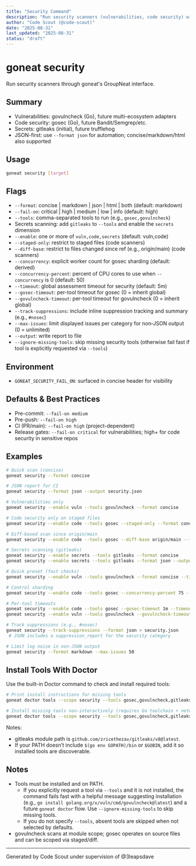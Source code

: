 ```yaml
---
title: "Security Command"
description: "Run security scanners (vulnerabilities, code security) with JSON-first output"
author: "Code Scout (@code-scout)"
date: "2025-08-31"
last_updated: "2025-08-31"
status: "draft"
---
```


# goneat security

Run security scanners through goneat's GroupNeat interface.

## Summary
- Vulnerabilities: govulncheck (Go), future multi-ecosystem adapters
- Code security: gosec (Go), future Bandit/Semgrep/etc.
- Secrets: gitleaks (initial), future trufflehog
- JSON-first: use `--format json` for automation; concise/markdown/html also supported

## Usage
```bash
goneat security [target]
```

## Flags
- `--format`: concise | markdown | json | html | both (default: markdown)
- `--fail-on`: critical | high | medium | low | info (default: high)
- `--tools`: comma-separated tools to run (e.g., `gosec,govulncheck`)
- Secrets scanning: add `gitleaks` to `--tools` and enable the `secrets` dimension
- `--enable`: one or more of `vuln,code,secrets` (default: vuln,code)
- `--staged-only`: restrict to staged files (code scanners)
- `--diff-base`: restrict to files changed since ref (e.g., origin/main) (code scanners)
- `--concurrency`: explicit worker count for gosec sharding (default: derived)
- `--concurrency-percent`: percent of CPU cores to use when `--concurrency` is 0 (default: 50)
- `--timeout`: global assessment timeout for security (default: 5m)
- `--gosec-timeout`: per-tool timeout for gosec (0 = inherit global)
- `--govulncheck-timeout`: per-tool timeout for govulncheck (0 = inherit global)
- `--track-suppressions`: include inline suppression tracking and summary (e.g., `#nosec`)
- `--max-issues`: limit displayed issues per category for non‑JSON output (0 = unlimited)
- `--output`: write report to file
- `--ignore-missing-tools`: skip missing security tools (otherwise fail fast if tool is explicitly requested via `--tools`)

## Environment
- `GONEAT_SECURITY_FAIL_ON`: surfaced in concise header for visibility

## Defaults & Best Practices
- Pre-commit: `--fail-on medium`
- Pre-push: `--fail-on high`
- CI (PR/main): `--fail-on high` (project-dependent)
- Release gates: `--fail-on critical` for vulnerabilities; high+ for code security in sensitive repos

## Examples
```bash
# Quick scan (concise)
goneat security --format concise

# JSON report for CI
goneat security --format json --output security.json

# Vulnerabilities only
goneat security --enable vuln --tools govulncheck --format concise

# Code security only on staged files
goneat security --enable code --tools gosec --staged-only --format concise

# Diff-based scan since origin/main
goneat security --enable code --tools gosec --diff-base origin/main --format concise

# Secrets scanning (gitleaks)
goneat security --enable secrets --tools gitleaks --format concise
goneat security --enable secrets --tools gitleaks --format json --output secrets.json

# Quick preset (fast checks)
goneat security --enable vuln --tools govulncheck --format concise --timeout 2m

# Control sharding
goneat security --enable code --tools gosec --concurrency-percent 75 --format concise

# Per-tool timeouts
goneat security --enable code --tools gosec --gosec-timeout 1m --timeout 3m   # effective=1m
goneat security --enable vuln --tools govulncheck --govulncheck-timeout 4m     # effective=4m (global default 5m)

# Track suppressions (e.g., #nosec)
goneat security --track-suppressions --format json > security.json
 # JSON includes a suppression_report for the security category

# Limit log noise in non-JSON output
goneat security --format markdown --max-issues 50
```

## Install Tools With Doctor

Use the built-in Doctor command to check and install required tools:

```bash
# Print install instructions for missing tools
goneat doctor tools --scope security --tools gosec,govulncheck,gitleaks --print-instructions

# Install missing tools non-interactively (requires Go toolchain + network)
goneat doctor tools --scope security --tools gosec,govulncheck,gitleaks --install --yes
```

Notes:
- gitleaks module path is `github.com/zricethezav/gitleaks/v8@latest`.
- If your PATH doesn’t include `$(go env GOPATH)/bin` or `$GOBIN`, add it so installed tools are discoverable.

## Notes
- Tools must be installed and on PATH.
  - If you explicitly request a tool via `--tools` and it is not installed, the command fails fast with a helpful message suggesting installation (e.g., `go install golang.org/x/vuln/cmd/govulncheck@latest`) and a future `goneat doctor` flow. Use `--ignore-missing-tools` to skip missing tools.
  - If you do not specify `--tools`, absent tools are skipped when not selected by defaults.
- govulncheck scans at module scope; gosec operates on source files and can be scoped via staged/diff.

---
Generated by Code Scout under supervision of @3leapsdave

<!-- TEMP trailing spaces to simulate unstaged WIP -->   
